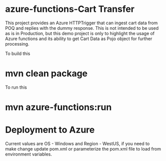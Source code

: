 # azure-functions-Cart Transfer

This project provides an Azure HTTPTrigger that can ingest cart data from POQ and replies with the dummy response. This is not intended to be used as is in Production, but this demo project is only to highlight the usage of Azure functions and its ability to get Cart Data as Pojo object for further processing.

To build this
 # mvn clean package
To run this
 # mvn azure-functions:run

# Deployment to Azure
Current values are OS - Windows and Region - WestUS, if you need to make change update pom.xml or parameterize the pom.xml file to load from environment variables.
